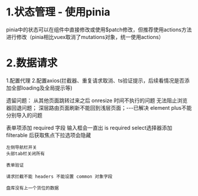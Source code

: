 # 1.状态管理 - 使用pinia
   pinia中的状态可以在组件中直接修改或使用$patch修改，但推荐使用actions方法进行修改（pinia相比vuex取消了mutations对象，统一使用actions）

# 2.数据请求
  1.配置代理
  2.配置axios(拦截器、重复请求取消、ts验证提示，后续看情况是否添加全部loading及全局提示等)



遗留问题：
  从其他页面跳转过来之后 onresize 时间不执行的问题
  无法阻止浏览器回退问题；
  深层路由页面刷新不能回到浅层页面；---已解决
  element plus不能分别导入的问题
  
  表单项添加 required 字段 输入框会一直出 is required
    select选择器添加 filterable 后获取焦点下拉选项会隐藏





    左侧导航栏开关
    头部tab栏关闭所有
    
    表单验证

    请求拦截不能 headers 不能设置 common 对象字段

    盘库没有上一个货位的数据
